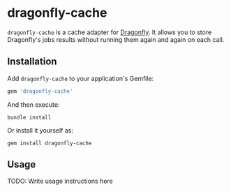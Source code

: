 # dragonfly-cache

`dragonfly-cache` is a cache adapter for [Dragonfly](http://markevans.github.io/dragonfly/). It allows you to store Dragonfly's jobs results without running them again and again on each call.

## Installation

Add `dragonfly-cache` to your application's Gemfile:

```ruby
gem 'dragonfly-cache'
```

And then execute:

```shell
bundle install
```

Or install it yourself as:

```shell
gem install dragonfly-cache
```

## Usage

TODO: Write usage instructions here
